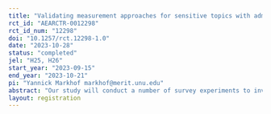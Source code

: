 ```yaml
---
title: "Validating measurement approaches for sensitive topics with administrative tax data in Uganda"
rct_id: "AEARCTR-0012298"
rct_id_num: "12298"
doi: "10.1257/rct.12298-1.0"
date: "2023-10-28"
status: "completed"
jel: "H25, H26"
start_year: "2023-09-15"
end_year: "2023-10-21"
pi: "Yannick Markhof markhof@merit.unu.edu"
abstract: "Our study will conduct a number of survey experiments to investigate the accuracy of different approaches widely used to estimate the prevalence of sensitive behavior in the social sciences.The context of the study is tax compliance in a sample of small- to mid-sized enterprises in Kampala, Uganda. By combining survey data with administrative tax records for the same firms, we assess the performance of different measurement approaches, benchmarked against the administrative data, within the same survey. This allows us to quantify measurement error in different self-reported measures of tax compliance and make recommendations for policy and research based on our findings."
layout: registration
---
```


